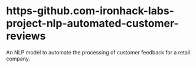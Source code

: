 # https-github.com-ironhack-labs-project-nlp-automated-customer-reviews
An NLP model to automate the processing of customer feedback for a retail company.
